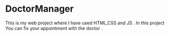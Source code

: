 # DoctorManager
This is my web project where I have used HTML,CSS and JS .  In this project You can fix your appointment with the doctor .
